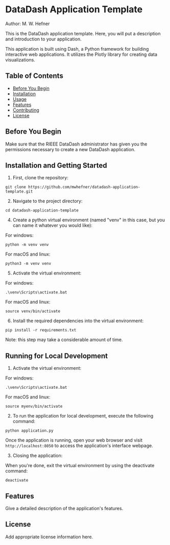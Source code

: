 # DataDash Application Template

Author: M. W. Hefner

This is the DataDash application template.  Here, you will put a description and introduction to your application.

This application is built using Dash, a Python framework for building interactive web applications. It utilizes the Plotly library for creating data visualizations.

## Table of Contents

- [Before You Begin](#beforeyoubegin)
- [Installation](#installation)
- [Usage](#usage)
- [Features](#features)
- [Contributing](#contributing)
- [License](#license)

## Before You Begin

Make sure that the RIEEE DataDash administrator has given you the permissions necessary to create a new DataDash application.

## Installation and Getting Started

1. First, clone the repository:

```shell
git clone https://github.com/mwhefner/datadash-application-template.git
```

2. Navigate to the project directory:

```shell
cd datadash-application-template
```

4. Create a python virtual environment (named "venv" in this case, but you can name it whatever you would like):

For windows:

```shell
python -m venv venv
```

For macOS and linux:

```shell
python3 -m venv venv
```

5. Activate the virtual environment:

For windows:

```shell
.\venv\Scripts\activate.bat 
```

For macOS and linux:

```shell
source venv/bin/activate
```

6. Install the required dependencies into the virtual environment:

```shell
pip install -r requirements.txt
```

Note: this step may take a considerable amount of time.

## Running for Local Development

1. Activate the virtual environment:

For windows:

```shell
.\venv\Scripts\activate.bat 
```

For macOS and linux:

```shell
source myenv/bin/activate
```

2. To run the application for local development, execute the following command:

```shell
python application.py
```

Once the application is running, open your web browser and visit `http://localhost:8050` to access the application's interface webpage.

3. Closing the application:

When you're done, exit the virtual environment by using the deactivate command:

```shell
deactivate
```

## Features

Give a detailed description of the application's features.

## License

Add appropriate license information here.
